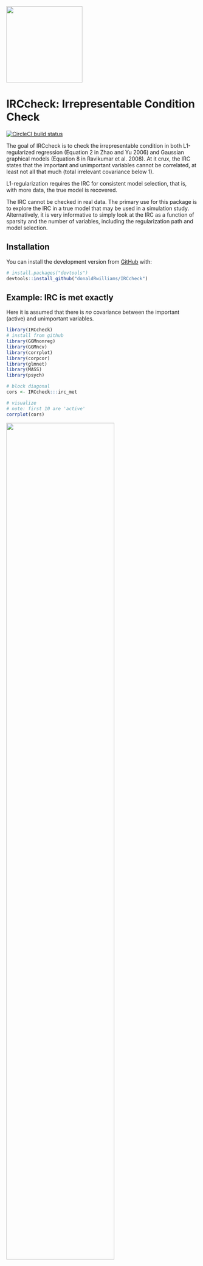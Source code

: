 
<!-- README.md is generated from README.Rmd. Please edit that file -->

<img src="man/figures/imgfile.png" width = 200 />

# IRCcheck: Irrepresentable Condition Check

[![CircleCI build
status](https://circleci.com/gh/donaldRwilliams/IRCcheck.svg?style=svg)](https://circleci.com/gh/donaldRwilliams/IRCcheck)

The goal of IRCcheck is to check the irrepresentable condition in both
L1-regularized regression (Equation 2 in Zhao and Yu 2006) and Gaussian
graphical models (Equation 8 in Ravikumar et al. 2008). At it crux, the
IRC states that the important and unimportant variables cannot be
correlated, at least not all that much (total irrelevant covariance
below 1).

L1-regularization requires the IRC for consistent model selection, that
is, with more data, the true model is recovered.

The IRC cannot be checked in real data. The primary use for this package
is to explore the IRC in a true model that may be used in a simulation
study. Alternatively, it is very informative to simply look at the IRC
as a function of sparsity and the number of variables, including the
regularization path and model selection.

## Installation

You can install the development version from
[GitHub](https://github.com/) with:

``` r
# install.packages("devtools")
devtools::install_github("donaldRwilliams/IRCcheck")
```

## Example: IRC is met exactly

Here it is assumed that there is *no* covariance between the important
(active) and unimportant variables.

``` r
library(IRCcheck)
# install from github
library(GGMnonreg)
library(GGMncv)
library(corrplot)
library(corpcor)
library(glmnet)
library(MASS)
library(psych)

# block diagonal
cors <- IRCcheck:::irc_met

# visualize
# note: first 10 are 'active'
corrplot(cors)
```

<img src="man/figures/README-unnamed-chunk-2-1.png" width="75%" />

In this plot, variables 1 through 10 and 11 through 20 are correlated
with each other. The latter are assumed to be “active” for predicting
the response and the former are truly null associations. Notice there is
no correlation between the sets.

Let’s inspect the regularization path

``` r
# beta
beta <- c(rep(1, 10), rep(0, 10))

set.seed(2)
X <- MASS::mvrnorm(n = 500, mu = rep(0, 20), Sigma = cors)

# SNR = 5
sigma <- sqrt(as.numeric(crossprod(beta, cors %*% beta) / 5))

set.seed(2)
# note: first 10 are 'active'
y <- X %*% c(rep(1, 10), rep(0, 10)) + rnorm(500, 0, sigma)

# fit model
fit <- glmnet(X, y)

# visualize
plot(fit, xvar = "lambda")
```

<img src="man/figures/README-unnamed-chunk-3-1.png" width="75%" />

## Example: IRC is not met

Here I generate a correlation matrix from a Wishart distribution.

``` r
# random correlation matrix
set.seed(2)
cors <- cov2cor(
  solve(
    rWishart(1, 20 , diag(20))[,,1]
  ))

# visualize
corrplot(cors)
```

<img src="man/figures/README-unnamed-chunk-4-1.png" width="75%" />

Now there are correlations between the sets, which, in my experience, is
the more realistic situation (albeit these are very strong
correlations).

Here is how to check the IRC in regression with **IRCcheck**

``` r
# SNR = 5
sigma <- sqrt(as.numeric(crossprod(beta, cors %*% beta) / 5))

set.seed(2)
X <- MASS::mvrnorm(n = 500, mu = rep(0, 20), Sigma = cors)

# if negative it is not met
1 - irc_regression(X, 1:10)
#> [1] -0.9509886
```

Let’s inspect the regularization path

``` r
set.seed(2)
y <- X %*% c(rep(1, 10), rep(0, 10)) + rnorm(500, 0, sigma)

# fit model
fit <- glmnet(X, y)

# visualize
plot(fit, xvar = "lambda")
```

<img src="man/figures/README-unnamed-chunk-6-1.png" width="75%" />

Quite the difference (e.g., all true coefficients are positive). Note
that the goal is then to select lambda, which will be quite the
difficult task when the IRC is not satisfied.

## Gaussian Graphical Models

For GGMs, I find it easier to work with a partial correlation matrix and
then randomly take subsets. The following looks at partial correlations
estimated from items assessing personality.

``` r
# partials from big 5 data
pcors <- corpcor::cor2pcor(cor(na.omit(psych::bfi[,1:25])))

# collect
irc <- NA 

for(i in 1:10){
  
   # randomly select 20
  id <- sample(1:25, size = 20, replace = F)
  
  # submatrix
  pcor_sub <- pcors[id, id]
  
  # true network
  true_net <- ifelse(abs(pcor_sub) < 0.05, 0, pcor_sub)
  
  irc[i] <- irc_ggm(true_net)
}

hist(1- irc, breaks = 100, 
     xlab = "1 - infinity norm", 
     main = "", xlim  = c(min(1 - irc), 1))
```

<img src="man/figures/README-unnamed-chunk-7-1.png" width="75%" />

``` r

# failed
mean(1 - irc < 0)
#> [1] 1
```

Note that negative fails, as the irrelevant covariance exceeded 1. In
fact, the IRC was not satisfied in any of the checks (10 iterations).

The IRC will fail less often with fewer variables. Also, if `0.05` is
changed to a larger value this will result in more sparsity. As a
result, the IRC will be satisfied more often.

## A Mere Statistical Curiosity?

It might be tempting to think that violating IRC, like many other
assumptions, will have some effect but perhaps not all that much. In my
experience, the importance of the IRC cannot be understated: it has a
**HUGE** impact on false positives. The following is a somewhat “ugly”
example.

Let’s hold all constant (p and effect size) but sparsity and examine the
infinity norm (must be less than 1).

``` r
# 5 % connections (95 % sparsity)
eprob_05 <- IRCcheck::gen_net(
  p = 10,
  edge_prob = 0.05,
  lb = 0.05,
  ub = 0.25
)

# 25 % connections (75 % sparsity)
eprob_25 <- IRCcheck::gen_net(
  p = 10,
  edge_prob = 0.25,
  lb = 0.05,
  ub = 0.25
)

# most networks in the social-behavioral sciences are **not** sparse
# 50 % connections (50 % sparsity)
eprob_50 <- IRCcheck::gen_net(
  p = 10,
  edge_prob = 0.50,
  lb = 0.05,
  ub = 0.25
)

# 70 % connections (70 % sparsity)
eprob_75 <- IRCcheck::gen_net(
  p = 10,
  edge_prob = 0.75,
  lb = 0.05,
  ub = 0.25
)

# compute infinity norms
ircs <-
  sapply(list(eprob_05, 
              eprob_25, 
              eprob_50, 
              eprob_75), function(x) {
    IRCcheck::irc_ggm(x$pcors)
  })

# plot
plot(
  c(0.05, 0.25, 0.50, 0.75),
  1 - ircs,
  cex = 2,
  ylab = "1 - Infinity Norm",
  xlab = "Edge Probability (Connectivity)"
)
abline(h = 0)
```

<img src="man/figures/README-unnamed-chunk-8-1.png" width="75%" />

Because I subtracted 1, negative values fail to meet the IRC. As the
graph becomes less sparse (higher edge probability) the infinity norm
becomes larger, i.e., the covariance between the unimportant and
important increases, which should translate into more false positives.

Now let’s check specificity (1 - the false positive) in simulated data.
At each step, the IRC is increasingly violated.

### 95% Sparsity

``` r
# data
Y <- MASS::mvrnorm(n = 500,
                   rep(0, 10),
                   Sigma = eprob_05$cors,
                   empirical = TRUE) 

# non regularized, for comparison
fit <- GGMnonreg::ggm_inference(Y, boot = FALSE)

# specificity
IRCcheck:::compare(True = eprob_05$adj, 
                   Estimate = fit$adj)[1,]
#>       measure score
#> 1 Specificity     1

# lasso
fit <- GGMncv::ggmncv(cor(Y), n = 500,
                      penalty = "lasso", 
                      progress = FALSE)

# specificity
IRCcheck:::compare(True = eprob_05$adj, 
                   Estimate = fit$adj)[1,]
#>       measure score
#> 1 Specificity     1
```

Notice that both methods work well.

### 75 % Sparsity

``` r
# data
Y <- MASS::mvrnorm(n = 500,
                   rep(0, 10),
                   Sigma = eprob_25$cors,
                   empirical = TRUE) 

# non regularized, for comparison
fit <- GGMnonreg::ggm_inference(Y, boot = FALSE)

# specificity
IRCcheck:::compare(True = eprob_25$adj, 
                   Estimate = fit$adj)[1,]
#>       measure score
#> 1 Specificity     1

# lasso
fit <- GGMncv::ggmncv(cor(Y), 
              n = 500, 
              penalty = "lasso", 
              progress = FALSE)

# specificity
IRCcheck:::compare(True = eprob_25$adj, 
        Estimate = fit$adj)[1,]
#>       measure score
#> 1 Specificity     1
```

### 50 % Sparsity

Now we are getting to a level of sparsity that is common in, say, the
social-behavioral sciences.

``` r
# data
Y <- MASS::mvrnorm(n = 500,
                   rep(0, 10),
                   Sigma = eprob_50$cors,
                   empirical = TRUE) 

# non regularized, for comparison
fit <- GGMnonreg::ggm_inference(Y, boot = FALSE)

# specificity
IRCcheck:::compare(True = eprob_50$adj, 
                   Estimate = fit$adj)[1,]
#>       measure score
#> 1 Specificity     1

# lasso
fit <- GGMncv::ggmncv(cor(Y), 
              n = 500, 
              penalty = "lasso", 
              progress = FALSE)

# specificity
IRCcheck:::compare(True = eprob_50$adj, 
        Estimate = fit$adj)[1,]
#>       measure     score
#> 1 Specificity 0.7826087
```

### 25% Sparsity

Now we are getting to a level of sparsity that is common in, say, the
social-behavioral sciences

``` r
# data
Y <- MASS::mvrnorm(n = 500,
                   rep(0, 10),
                   Sigma = eprob_75$cors,
                   empirical = TRUE) 

# non regularized, for comparison
fit <- GGMnonreg::ggm_inference(Y, boot = FALSE)

# specificity
IRCcheck:::compare(True = eprob_75$adj, 
                   Estimate = fit$adj)[1,]
#>       measure score
#> 1 Specificity     1

# lasso
fit <- GGMncv::ggmncv(cor(Y), 
              n = 500, 
              penalty = "lasso", 
              progress = FALSE)

# specificity
IRCcheck:::compare(True = eprob_75$adj, 
        Estimate = fit$adj)[1,]
#>       measure score
#> 1 Specificity     0

# false positive rate
1 - IRCcheck:::compare(True = eprob_75$adj, 
            Estimate = fit$adj)[1,2]
#> [1] 1
```

At each step along the way, the false positive rate for (g)lasso
increased to be shockingly high. On the other hand, the non-regularized
method based on gold old *p*-values had no issue.

Together, this simple example demonstrated that the false positive rate
is a function of the IRC.

## References

<div id="refs" class="references">

<div id="ref-ravikumar2008model">

Ravikumar, Pradeep, Garvesh Raskutti, Martin J Wainwright, and Bin Yu.
2008. “Model Selection in Gaussian Graphical Models: High-Dimensional
Consistency of L1-Regularized Mle.” In *NIPS*, 1329–36.

</div>

<div id="ref-Zhao2006">

Zhao, Peng, and Bin Yu. 2006. “On Model Selection Consistency of Lasso.”
*The Journal of Machine Learning Research* 7: 2541–63.
<https://doi.org/10.1109/TIT.2006.883611>.

</div>

</div>
